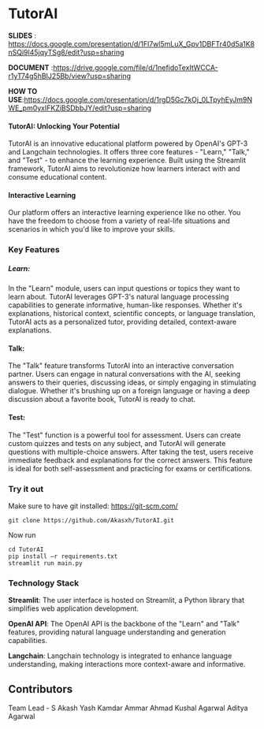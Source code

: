 # TutorAI

__SLIDES__ : https://docs.google.com/presentation/d/1Fl7wl5mLuX_Gpv1DBFTr40d5a1K8nSQi9l45jqyTSg8/edit?usp=sharing


__DOCUMENT__ :https://drive.google.com/file/d/1nefidoTexItWCCA-r1yT74g5hBIJ25Bb/view?usp=sharing


__HOW TO USE__:https://docs.google.com/presentation/d/1rgD5Gc7kOj_0LTpyhEyJm9NWE_pm0yxIFKZiBSDbbJY/edit?usp=sharing


#### TutorAI: Unlocking Your Potential

TutorAI is an innovative educational platform powered by OpenAI's GPT-3 and Langchain technologies. It offers three core features - "Learn," "Talk," and "Test" - to enhance the learning experience. Built using the Streamlit framework, TutorAI aims to revolutionize how learners interact with and consume educational content.

#### Interactive Learning

Our platform offers an interactive learning experience like no other. You have the freedom to choose from a variety of real-life situations and scenarios in which you'd like to improve your skills.

### Key Features

##### Learn:

In the "Learn" module, users can input questions or topics they want to learn about. TutorAI leverages GPT-3's natural language processing capabilities to generate informative, human-like responses. Whether it's explanations, historical context, scientific concepts, or language translation, TutorAI acts as a personalized tutor, providing detailed, context-aware explanations.

#### Talk:

The "Talk" feature transforms TutorAI into an interactive conversation partner. Users can engage in natural conversations with the AI, seeking answers to their queries, discussing ideas, or simply engaging in stimulating dialogue. Whether it's brushing up on a foreign language or having a deep discussion about a favorite book, TutorAI is ready to chat.

#### Test:

The "Test" function is a powerful tool for assessment. Users can create custom quizzes and tests on any subject, and TutorAI will generate questions with multiple-choice answers. After taking the test, users receive immediate feedback and explanations for the correct answers. This feature is ideal for both self-assessment and practicing for exams or certifications.

### Try it out

Make sure to have git installed: https://git-scm.com/

```
git clone https://github.com/Akasxh/TutorAI.git
```
Now run
```
cd TutorAI
pip install –r requirements.txt
streamlit run main.py
```

### Technology Stack

__Streamlit__: The user interface is hosted on Streamlit, a Python library that simplifies web application development.

__OpenAI API__: The OpenAI API is the backbone of the "Learn" and "Talk" features, providing natural language understanding and generation capabilities.

__Langchain__: Langchain technology is integrated to enhance language understanding, making interactions more context-aware and informative.


## Contributors

Team Lead - S Akash
Yash Kamdar
Ammar Ahmad
Kushal Agarwal
Aditya Agarwal


